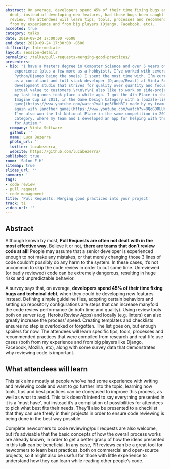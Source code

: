 ```yaml
---
abstract: On average, developers spend 45% of their time fixing bugs and technical
  debt, instead of developing new features, had those bugs been caught during code
  review. The attendees will learn tips, tools, processes and recommended practices
  from my experience and from big players (Django, Facebook, etc).
accepted: true
category: talks
date: 2019-09-24 17:00:00 -0500
end_date: 2019-09-24 17:30:00 -0500
difficulty: Intermediate
layout: session-details
permalink: /talks/pull-requests-merging-good-practices/
presenters:
- bio: "I have a Masters degree in Computer Science and over 5 years of professional
    experience (plus a few more as a hobbyist). I’ve worked with several technologies,
    Python/Django being the one(s) I spent the most time with. I’m currently working
    as a consultant and full stack developer (Django/React) at Vinta Software, a brazilian
    development studio that strives for quality over quantity and focuses on delivering
    actual value to customers.\r\n\r\nI also like to work on side-projects, although
    my last big ones took place a while ago. I got the 4th Place in the World at Microsoft's
    Imagine Cup in 2011, in the Game Design Category with a [puzzle-like computer
    game](https://www.youtube.com/watch?v=U_pq3fBnH8I) made by my team and competed
    again with [another game](https://www.youtube.com/watch?v=8QqGDRLUbfI) in 2012.
    I've also won the 1st National Place in the same competition in 2015, in the Citizenship
    category, where my team and I developed an app for helping with the treatment
    for Autism."
  company: Vinta Software
  github: ''
  name: Luca Bezerra
  photo_url: ''
  twitter: lucabezerra_
  website: https://github.com/lucabezerra/
published: true
room: 'Salon F-H'
sitemap: true
slides_url: ''
summary: ''
tags:
- code review
- pull request
- code management
title: 'Pull Requests: Merging good practices into your project'
track: t1
video_url: ''
---
```


## Abstract

Although known by most, **Pull Requests are often not dealt with in the most effective way**. Believe it or not, **there are teams that don’t review code at all!** People may assume that a senior developer is experienced enough to not make any mistakes, or that merely changing those 3 lines of code couldn’t possibly do any harm to the system. In these cases, it’s not uncommon to skip the code review in order to cut some time. Unreviewed (or badly reviewed) code can be extremely dangerous, resulting in huge risks and unpredictable behavior.

A survey says that, on average, **developers spend 45% of their time fixing bugs and technical debt**, when they could be developing new features instead. Defining simple guideline files, adopting certain behaviors and setting up repository configurations are steps that can increase manyfold the code review performance (in both time and quality). Using review tools both on server (e.g. Heroku Review Apps) and locally (e.g. linters) can also greatly increase the process’ speed. Creating templates and checklists ensures no step is overlooked or forgotten. The list goes on, but enough spoilers for now. The attendees will learn specific tips, tools, processes and recommended practices that were compiled from research and real-life use cases (both from my experience and from big players like Django, Facebook, Mozilla, etc), along with some survey data that demonstrates why reviewing code is important.

## What attendees will learn

This talk aims mostly at people who’ve had some experience with writing and reviewing code and want to go further into the topic, learning how tools, tips and best practices can be done/used to improve this process, as well as what to avoid. This talk doesn’t intend to say everything presented in it is a ‘must have’, but instead it’s a compilation of possibilities for attendees to pick what best fits their needs. They’ll also be presented to a checklist that they can use freely in their projects in order to ensure code reviewing is being done in the best way possible.

Complete newcomers to code reviewing/pull requests are also welcome, but it’s advisable that the basic concepts of how the overall process works are already known, in order to get a better grasp of how the ideas presented in this talk can be beneficial. In any case, PR reviews can be a great tool for newcomers to learn best practices, both on commercial and open-source projects, so it might also be useful for those with little experience to understand how they can learn while reading other people’s code.
